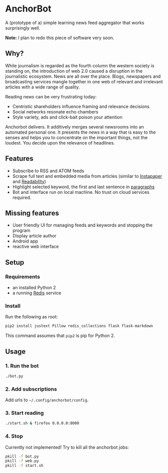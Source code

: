 # AnchorBot

A (prototype of a) simple learning news feed aggregator that works surprisingly well.

**Note:** I plan to redo this piece of software very soon.


## Why?

While journalism is regarded as the fourth column the western society is
standing on, the introduction of web 2.0 caused a disruption in the
journalistic ecosystem.  News are all over the place.  Blogs, newspapers and
broadcasting services mangle together in one web of relevant and irrelevant
articles with a wide range of quality.

Reading news can be very frustrating today:

* Centristic shareholders influence framing and relevance decisions
* Social networks resonate echo chambers
* Style variety, ads and click-bait poison your attention

Anchorbot delivers.  It additively merges several newsrooms into an automated
personal one.  It presents the news in a way that is easy to the senses and
helps you to concentrate on the important things, not the loudest.  You decide
upon the relevance of headlines.

## Features

* Subscribe to RSS and ATOM feeds
* Scrape full text and embedded media from articles (similar to [Instapaper](https://instapaper.com) and [Readability](https://readability.com))
* Highlight selected keyword, the first and last sentence in [paragraphs](https://de.slideshare.net/amandacpoiesis/anatomy-of-a-paragraph)
* Bot and interface run on local machine. No trust on cloud services required.

## Missing features

* User friendly UI for managing feeds and keywords and stopping the program
* Display article author
* Android app
* reactive web interface

## Setup

### Requirements

* an installed Python 2
* a running [Redis](https://redis.io) service

### Install

Run the following as root:

```bash
pip2 install justext Pillow redis_collections flask flask-markdown
```

This command assumes that `pip2` is pip for Python 2.


## Usage

### 1. Run the bot

```bash
./bot.py
```

### 2. Add subscriptions

Add urls to `~/.config/anchorbot/config`.

### 3. Start reading

```bash
./start.sh & firefox 0.0.0.0:8000
```

### 4. Stop

Currently not implemented! Try to kill all the anchorbot jobs:

```bash
pkill -f bot.py
pkill -f web.py
pkill -f start.sh
```
